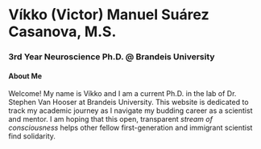 # Víkko (Victor) Manuel Suárez Casanova, M.S.
###  3rd Year Neuroscience Ph.D. @ Brandeis University

#### About Me
Welcome! My name is Víkko and I am a current Ph.D. in the lab of Dr. Stephen Van Hooser at Brandeis University. This website is dedicated to track my academic journey as I navigate my budding career as a scientist and mentor. I am hoping that this open, transparent *stream of consciousness* helps other fellow first-generation and immigrant scientist find solidarity. 
